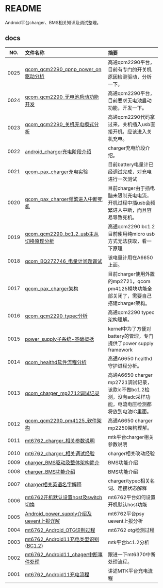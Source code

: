 # README

Android平台charger、BMS相关知识及调试整理。

## docs

NO.|文件名称|摘要
:--:|:--|:--
0025| [qcom_qcm2290_qpnp_power_on驱动分析](docs/0025_qcom_qcm2290_qpnp_power_on驱动分析.md) | 高通qcm2290平台，目前有专门的开关机原因检测驱动，分析一下。
0024| [qcom_qcm2290_无电池启动功能开发](docs/0024_qcom_qcm2290_无电池启动功能开发.md) | 高通qcm2290平台，目前要求无电池启动功能，开发一下。
0023| [qcom_qcm2290_关机充电模式分析](docs/0023_qcom_qcm2290_关机充电模式分析.md) | 高通qcm2290代码拿过来，关机插入usb直接开机，应该进入关机充电。
0022| [android_charger充电阶段介绍](docs/0022_android_charger充电阶段介绍.md) | charger充电阶段介绍。
0021| [qcom_pax_charger充电实验](docs/0021_qcom_pax_charger充电实验.md) | 目前battery电量计已经调试完成，对充电进行一次测试
0020| [qcom_pax_charger频繁进入中断死机](docs/0020_qcom_pax_charger频繁进入中断死机.md) | 目前charger由于插电脑未限制充电电流，开机过程中插usb会频繁进入中断，而且容易导致死机。
0019| [qcom_qcm2290_bc1.2_usb主从切换原理分析](docs/0019_qcom_qcm2290_bc1.2_usb主从切换原理分析.md) | 高通qcm2290 bc1.2目前使用纯micro usb方式无法获取，看一下原理
0018| [qcom_BQ27Z746_电量计问题调试](docs/0018_qcom_BQ27Z746_电量计问题调试.md) | 该电量计用在A6650上面。
0017| [qcom_pax_charger架构](docs/0017_qcom_pax_charger架构.md) | 目前charger使用外置的mp2721，qcom pm4125模块功能全部关闭了，需要自己搭建charger架构。
0016| [qcom_qcm2290_typec分析](docs/0016_qcom_qcm2290_typec分析.md) | 高通qcm2290 typec架构理解。
0015| [power_supply子系统-基础概括](docs/0015_power_supply子系统-基础概括.md) | kernel中为了方便对battery的管理，专门提供了power supply framework
0014| [qcom_healthd软件流程分析](docs/0014_qcom_healthd软件流程分析.md) | 高通A6650 healthd 守护进程分析。
0013| [qcom_charger_mp2712调试记录](docs/0013_qcom_charger_mp2712调试记录.md) | 高通A6650 charger mp2721调试记录，该款ic不做bc1.2检测，没有adc采样功能，电流电压检测都将放到电池IC里面。
0012| [qcom_qcm2290_pm4125_软件架构](docs/0012_qcom_qcm2290_pm4125_软件架构.md) | 高通A6650 charger mp2250架构理解。
0011| [mt6762_charger_相关参数说明](docs/0011_mt6762_charger_相关参数说明.md) | mtk平台charger相关参数说明
0010| [mt6762_charger_相关调试经验](docs/0010_mt6762_charger_相关调试经验.md) | charger相关改动经验
0009| [charger_BMS驱动及整体架构简介](docs/0009_charger_BMS驱动及整体架构简介.md) | BMS功能介绍
0008| [charger_BMS功能介绍](docs/0008_charger_BMS功能介绍.md) | BMS功能介绍
0007| [charger相关英语名字解释](docs/0007_charger相关英语名字解释.md) | charger/typec相关名词、连接状态解释
0006| [mt6762开机默认设置host及switch切换](docs/0006_mt6762开机默认设置host及switch切换.md) | mt6762平台如何设置开机默认host功能
0005| [Android_power_supply介绍及uevent上报详解](docs/0005_Android_power_supply介绍及uevent上报详解.md) | mt6762平台psy uevent上报分析
0004| [mt6762_Android_OTG识别过程](docs/0004_mt6762_Android_OTG识别过程.md) | mt6762 otg检测过程
0003| [mt6762_Android11充电类型识别(BC1.2)](docs/0003_mt6762_Android11充电类型识别(BC1.2).md) | mtk平台bc1.2分析
0002| [mt6762_Android11_chager中断事件处理](docs/0002_mt6762_Android11_chager中断事件处理.md) | 跟进一下mt6370中断处理流程。
0001| [mt6762_Android11充电流程](docs/0001_mt6762_Android11充电流程.md) | 讲述MTK平台充电流程
